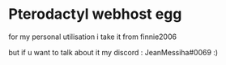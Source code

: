 # Pterodactyl webhost egg



for my personal utilisation i take it from finnie2006

but if u want to talk about it my discord : JeanMessiha#0069 :)






